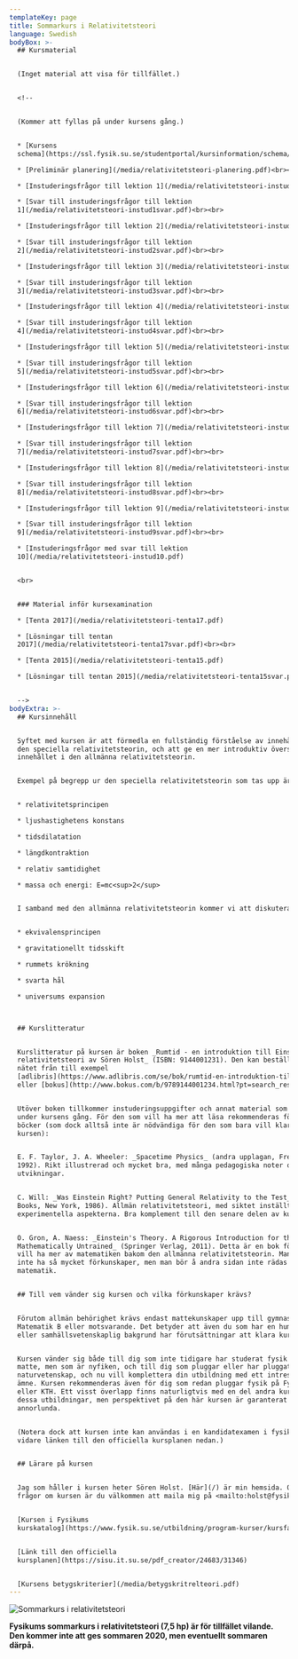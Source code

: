 ```yaml
---
templateKey: page
title: Sommarkurs i Relativitetsteori
language: Swedish
bodyBox: >-
  ## Kursmaterial


  (Inget material att visa för tillfället.)


  <!--


  (Kommer att fyllas på under kursens gång.)


  * [Kursens
  schema](https://ssl.fysik.su.se/studentportal/kursinformation/schema/makepdf.php?kurs=FK1018)

  * [Preliminär planering](/media/relativitetsteori-planering.pdf)<br><br>

  * [Instuderingsfrågor till lektion 1](/media/relativitetsteori-instud1.pdf)

  * [Svar till instuderingsfrågor till lektion
  1](/media/relativitetsteori-instud1svar.pdf)<br><br>

  * [Instuderingsfrågor till lektion 2](/media/relativitetsteori-instud2.pdf)

  * [Svar till instuderingsfrågor till lektion
  2](/media/relativitetsteori-instud2svar.pdf)<br><br>

  * [Instuderingsfrågor till lektion 3](/media/relativitetsteori-instud3.pdf)

  * [Svar till instuderingsfrågor till lektion
  3](/media/relativitetsteori-instud3svar.pdf)<br><br>

  * [Instuderingsfrågor till lektion 4](/media/relativitetsteori-instud4.pdf)

  * [Svar till instuderingsfrågor till lektion
  4](/media/relativitetsteori-instud4svar.pdf)<br><br>

  * [Instuderingsfrågor till lektion 5](/media/relativitetsteori-instud5.pdf)

  * [Svar till instuderingsfrågor till lektion
  5](/media/relativitetsteori-instud5svar.pdf)<br><br>

  * [Instuderingsfrågor till lektion 6](/media/relativitetsteori-instud6.pdf)

  * [Svar till instuderingsfrågor till lektion
  6](/media/relativitetsteori-instud6svar.pdf)<br><br>

  * [Instuderingsfrågor till lektion 7](/media/relativitetsteori-instud7.pdf)

  * [Svar till instuderingsfrågor till lektion
  7](/media/relativitetsteori-instud7svar.pdf)<br><br>

  * [Instuderingsfrågor till lektion 8](/media/relativitetsteori-instud8.pdf)

  * [Svar till instuderingsfrågor till lektion
  8](/media/relativitetsteori-instud8svar.pdf)<br><br>

  * [Instuderingsfrågor till lektion 9](/media/relativitetsteori-instud9.pdf)

  * [Svar till instuderingsfrågor till lektion
  9](/media/relativitetsteori-instud9svar.pdf)<br><br>

  * [Instuderingsfrågor med svar till lektion
  10](/media/relativitetsteori-instud10.pdf)


  <br>


  ### Material inför kursexamination

  * [Tenta 2017](/media/relativitetsteori-tenta17.pdf)

  * [Lösningar till tentan
  2017](/media/relativitetsteori-tenta17svar.pdf)<br><br>

  * [Tenta 2015](/media/relativitetsteori-tenta15.pdf)

  * [Lösningar till tentan 2015](/media/relativitetsteori-tenta15svar.pdf)


  -->
bodyExtra: >-
  ## Kursinnehåll


  Syftet med kursen är att förmedla en fullständig förståelse av innehållet i
  den speciella relativitetsteorin, och att ge en mer introduktiv översikt av
  innehållet i den allmänna relativitetsteorin. 


  Exempel på begrepp ur den speciella relativitetsteorin som tas upp är 


  * relativitetsprincipen

  * ljushastighetens konstans

  * tidsdilatation

  * längdkontraktion

  * relativ samtidighet

  * massa och energi: E=mc<sup>2</sup>


  I samband med den allmänna relativitetsteorin kommer vi att diskutera 


  * ekvivalensprincipen

  * gravitationellt tidsskift

  * rummets krökning

  * svarta hål

  * universums expansion



  ## Kurslitteratur


  Kurslitteratur på kursen är boken _Rumtid - en introduktion till Einsteins
  relativitetsteori av Sören Holst_ (ISBN: 9144001231). Den kan beställas via
  nätet från till exempel
  [adlibris](https://www.adlibris.com/se/bok/rumtid-en-introduktion-till-einsteins-relativitetsteori-9789144001234)
  eller [bokus](http://www.bokus.com/b/9789144001234.html?pt=search_result). 


  Utöver boken tillkommer instuderingsuppgifter och annat material som delas ut
  under kursens gång. För den som vill ha mer att läsa rekommenderas följande
  böcker (som dock alltså inte är nödvändiga för den som bara vill klara av
  kursen): 


  E. F. Taylor, J. A. Wheeler: _Spacetime Physics_ (andra upplagan, Freeman,
  1992). Rikt illustrerad och mycket bra, med många pedagogiska noter och
  utvikningar. 


  C. Will: _Was Einstein Right? Putting General Relativity to the Test_ (Basic
  Books, New York, 1986). Allmän relativitetsteori, med siktet inställt på de
  experimentella aspekterna. Bra komplement till den senare delen av kursen. 


  O. Gron, A. Naess: _Einstein's Theory. A Rigorous Introduction for the
  Mathematically Untrained_ (Springer Verlag, 2011). Detta är en bok för den som
  vill ha mer av matematiken bakom den allmänna relativitetsteorin. Man behöver
  inte ha så mycket förkunskaper, men man bör å andra sidan inte rädas
  matematik. 


  ## Till vem vänder sig kursen och vilka förkunskaper krävs?


  Förutom allmän behörighet krävs endast mattekunskaper upp till gymnasiets
  Matematik B eller motsvarande. Det betyder att även du som har en humanistisk
  eller samhällsvetenskaplig bakgrund har förutsättningar att klara kursen. 


  Kursen vänder sig både till dig som inte tidigare har studerat fysik och
  matte, men som är nyfiken, och till dig som pluggar eller har pluggat
  naturvetenskap, och nu vill komplettera din utbildning med ett intressant
  ämne. Kursen rekommenderas även för dig som redan pluggar fysik på Fysikum
  eller KTH. Ett visst överlapp finns naturligtvis med en del andra kurser på
  dessa utbildningar, men perspektivet på den här kursen är garanterat
  annorlunda. 


  (Notera dock att kursen inte kan användas i en kandidatexamen i fysik. Se
  vidare länken till den officiella kursplanen nedan.) 


  ## Lärare på kursen


  Jag som håller i kursen heter Sören Holst. [Här](/) är min hemsida. Om du har
  frågor om kursen är du välkommen att maila mig på <mailto:holst@fysik.su.se> 


  [Kursen i Fysikums
  kurskatalog](https://www.fysik.su.se/utbildning/program-kurser/kursfakta-och-scheman?kurs=FK1018)


  [Länk till den officiella
  kursplanen](https://sisu.it.su.se/pdf_creator/24683/31346)


  [Kursens betygskriterier](/media/betygskritrelteori.pdf)
---
```

![Sommarkurs i relativitetsteori](/media/grav_lens150914.jpg)

**Fysikums sommarkurs i relativitetsteori (7,5 hp) är för tillfället vilande. Den kommer inte att ges sommaren 2020, men eventuellt sommaren därpå.**

<!--

**ges sommaren 2019, kvällstid vecka 25 till 30. Undervisningen består av elva föreläsningar som äger rum på AlbaNova (oftast i sal FR4, se schemat nedan). Examinationen består av en tenta.**

-->


<!--

**Omtenta:**
Här är tentan lördagen den 24 augusti, samt lösningar till den:

* [Tenta 24/8 2019](/media/relativitetsteori-omtenta19.pdf)<br><br>
* [Lösningar till tenta 24/8 2019](/media/relativitetsteori-omtenta19svar.pdf)

**<font color="red"> Omtentorna är nu rättade och finns att hämta på studentexpeditionen.</font>**

**Tenta:**
Här är tentan lördagen den 27 juli, samt lösningar till den:

* [Tenta 27/7 2019](/media/relativitetsteori-tenta19.pdf)<br><br>
* [Lösningar till tenta 27/7 2019](/media/relativitetsteori-tenta19svar.pdf)



**Återlämningstillfälle:**
Måndag 5 augusti, 19:00 – 19:30, Rotundan AlbaNova (dvs. alldeles innanför huvudentrén). Den som inte har möjlighet att komma till återlämningstillfället, kan lämna in ett frankerat och adresserat kuvert vid tentamenstillfället så postar jag tentan, eller hämta ut tentan när studentexpeditionen har öppnat igen efter den 12 augusti.

**Omtenta:**
Lördag 24 augusti, 9:00 – 14:00. Sal FP22 (AlbaNova Campus, Gula huset vid ändhållplatsen Ruddammen). 

**<font color="red">OBS: Anmälan till tentan sker genom att skriva upp sig på den lista jag har med vid lektionerna, eller genom att skicka ett mail till mig.</font>**

-->
